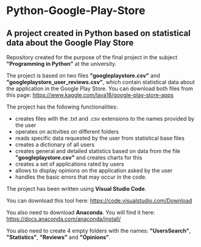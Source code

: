 # Python-Google-Play-Store
## A project created in Python based on statistical data about the Google Play Store

Repository created for the purpose of the final project in the subject **"Programming in Python"** at the university.

The project is based on two files **"googleplaystore.csv"** and **"googleplaystore_user_reviews.csv"**, which contain statistical data about the application in the Google Play Store.
You can download both files from this page: https://www.kaggle.com/lava18/google-play-store-apps

The project has the following functionalities:
* creates files with the .txt and .csv extensions to the names provided by the user
* operates on activities on different folders
* reads specific data requested by the user from statistical base files
* creates a dictionary of all users
* creates general and detailed statistics based on data from the file **"googleplaystore.csv"** and creates charts for this
* creates a set of applications rated by users
* allows to display opinions on the application asked by the user
* handles the basic errors that may occur in the code.

The project has been written using **Visual Studio Code**.

You can download this tool here: https://code.visualstudio.com/Download

You also need to download **Anaconda**. You will find it here: https://docs.anaconda.com/anaconda/install/

You also need to create 4 empty folders with the names: **"UsersSearch"**, **"Statistics"**, **"Reviews"** and **"Opinions"**.
